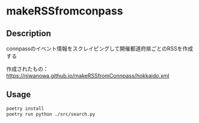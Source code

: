 # makeRSSfromconpass

## Description

connpassのイベント情報をスクレイピングして開催都道府県ごとのRSSを作成する

作成されたもの：
https://niwanowa.github.io/makeRSSfromConnpass/hokkaido.xml

## Usage

``` bash
poetry install
poetry run python ./src/search.py
```